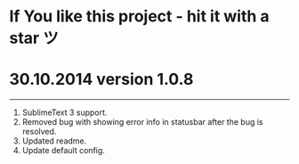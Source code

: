 # If You like this project - hit it with a star ツ

# 30.10.2014 version 1.0.8

---

1. SublimeText 3 support.
2. Removed bug with showing error info in statusbar after the bug is resolved.
3. Updated readme.
4. Update default config.
